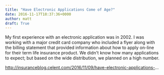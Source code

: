 ```yaml
---
title: "Have Electronic Applications Come of Age?"
date: 2016-11-17T18:37:36+0000
author: matt
draft: True
---
```

My first experience with an electronic application was in 2002. I was working with a major credit card company who included a flyer along with the billing statement that provided information about how to apply on-line for their term life insurance product. We didn't know how many applications to expect; but based on the wide distribution, we planned on a high number.

http://insuranceblog.celent.com/2016/11/09/have-electronic-applications-...
